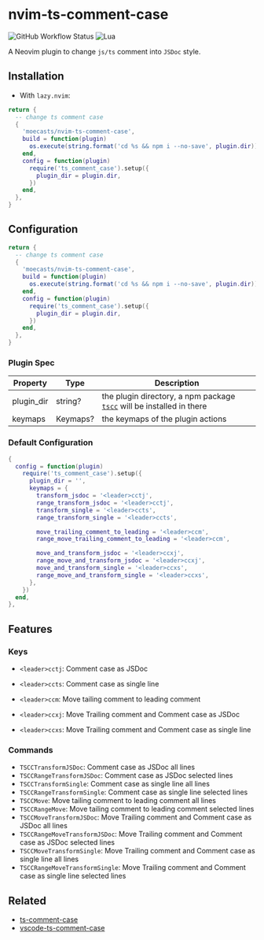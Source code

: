 # nvim-ts-comment-case

![GitHub Workflow Status](https://img.shields.io/github/actions/workflow/status/moecasts/nvim-ts-comment-case/lint-test.yml?branch=main&style=for-the-badge)
![Lua](https://img.shields.io/badge/Made%20with%20Lua-blueviolet.svg?style=for-the-badge&logo=lua)

A Neovim plugin to change `js/ts` comment into `JSDoc` style.

## Installation

- With `lazy.nvim`:

```lua
return {
  -- change ts comment case
  {
    'moecasts/nvim-ts-comment-case',
    build = function(plugin)
      os.execute(string.format('cd %s && npm i --no-save', plugin.dir))
    end,
    config = function(plugin)
      require('ts_comment_case').setup({
        plugin_dir = plugin.dir,
      })
    end,
  },
}
```

## Configuration

```lua
return {
  -- change ts comment case
  {
    'moecasts/nvim-ts-comment-case',
    build = function(plugin)
      os.execute(string.format('cd %s && npm i --no-save', plugin.dir))
    end,
    config = function(plugin)
      require('ts_comment_case').setup({
        plugin_dir = plugin.dir,
      })
    end,
  },
}
```

### Plugin Spec

| Property   | Type     | Description                                                                                                          |
| ---------- | -------- | -------------------------------------------------------------------------------------------------------------------- |
| plugin_dir | string?  | the plugin directory, a npm package [`tscc`](https://github.com/moecasts/ts-comment-case) will be installed in there |
| keymaps    | Keymaps? | the keymaps of the plugin actions                                                                                    |

### Default Configuration

```lua
{
  config = function(plugin)
    require('ts_comment_case').setup({
      plugin_dir = '',
      keymaps = {
        transform_jsdoc = '<leader>cctj',
        range_transform_jsdoc = '<leader>cctj',
        transform_single = '<leader>ccts',
        range_transform_single = '<leader>ccts',

        move_trailing_comment_to_leading = '<leader>ccm',
        range_move_trailing_comment_to_leading = '<leader>ccm',

        move_and_transform_jsdoc = '<leader>ccxj',
        range_move_and_transform_jsdoc = '<leader>ccxj',
        move_and_transform_single = '<leader>ccxs',
        range_move_and_transform_single = '<leader>ccxs',
      },
    })
  end,
},
```


## Features

### Keys

- `<leader>cctj`: Comment case as JSDoc
- `<leader>ccts`: Comment case as single line

- `<leader>ccm`: Move tailing comment to leading comment

- `<leader>ccxj`: Move Trailing comment and Comment case as JSDoc
- `<leader>ccxs`: Move Trailing comment and Comment case as single line

### Commands

- `TSCCTransformJSDoc`: Comment case as JSDoc all lines
- `TSCCRangeTransformJSDoc`: Comment case as JSDoc selected lines
- `TSCCTransformSingle`: Comment case as single line all lines
- `TSCCRangeTransformSingle`: Comment case as single line selected lines
- `TSCCMove`: Move tailing comment to leading comment all lines
- `TSCCRangeMove`: Move tailing comment to leading comment selected lines
- `TSCCMoveTransformJSDoc`: Move Trailing comment and Comment case as JSDoc all lines
- `TSCCRangeMoveTransformJSDoc`: Move Trailing comment and Comment case as JSDoc selected lines
- `TSCCMoveTransformSingle`: Move Trailing comment and Comment case as single line all lines
- `TSCCRangeMoveTransformSingle`: Move Trailing comment and Comment case as single line selected lines

## Related

- [ts-comment-case](https://github.com/moecasts/ts-comment-case)
- [vscode-ts-comment-case](https://github.com/moecasts/vscode-ts-comment-case)
